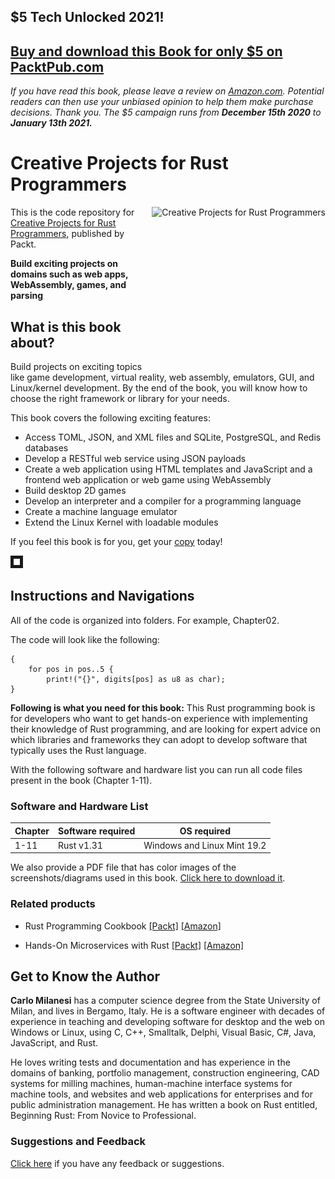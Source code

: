 ## $5 Tech Unlocked 2021!
[Buy and download this Book for only $5 on PacktPub.com](https://www.packtpub.com/product/creative-projects-for-rust-programmers/9781789346220)
-----
*If you have read this book, please leave a review on [Amazon.com](https://www.amazon.com/gp/product/1789346223).     Potential readers can then use your unbiased opinion to help them make purchase decisions. Thank you. The $5 campaign         runs from __December 15th 2020__ to __January 13th 2021.__*

# Creative Projects for Rust Programmers

<a href="https://www.packtpub.com/programming/creative-projects-for-rust-programmers?utm_source=github&utm_medium=repository&utm_campaign="><img src="https://www.packtpub.com/media/catalog/product/cache/bf3310292d6e1b4ca15aeea773aca35e/9/7/9781789346220-original.jpeg" alt="Creative Projects for Rust Programmers" height="256px" align="right"></a>

This is the code repository for [Creative Projects for Rust Programmers](https://www.packtpub.com/programming/creative-projects-for-rust-programmers?utm_source=github&utm_medium=repository&utm_campaign=), published by Packt.

**Build exciting projects on domains such as web apps, WebAssembly, games, and parsing**

## What is this book about?
Build projects on exciting topics like game development, virtual reality, web assembly, emulators, GUI, and Linux/kernel development. By the end of the book, you will know how to choose the right framework or library for your needs.

This book covers the following exciting features:
* Access TOML, JSON, and XML files and SQLite, PostgreSQL, and Redis databases
* Develop a RESTful web service using JSON payloads
* Create a web application using HTML templates and JavaScript and a frontend web application or web game using WebAssembly
* Build desktop 2D games
* Develop an interpreter and a compiler for a programming language
* Create a machine language emulator
* Extend the Linux Kernel with loadable modules

If you feel this book is for you, get your [copy](https://www.amazon.com/dp/1789346223) today!

<a href="https://www.packtpub.com/?utm_source=github&utm_medium=banner&utm_campaign=GitHubBanner"><img src="https://raw.githubusercontent.com/PacktPublishing/GitHub/master/GitHub.png" 
alt="https://www.packtpub.com/" border="5" /></a>

## Instructions and Navigations
All of the code is organized into folders. For example, Chapter02.

The code will look like the following:
```
{
    for pos in pos..5 {
        print!("{}", digits[pos] as u8 as char);
}
```

**Following is what you need for this book:**
This Rust programming book is for developers who want to get hands-on experience with implementing their knowledge of Rust programming, and are looking for expert advice on which libraries and frameworks they can adopt to develop software that typically uses the Rust language.

With the following software and hardware list you can run all code files present in the book (Chapter 1-11).
### Software and Hardware List
| Chapter | Software required | OS required |
| -------- | ------------------------------------ | ----------------------------------- |
| 1-11 | Rust v1.31 | Windows and Linux Mint 19.2 |

We also provide a PDF file that has color images of the screenshots/diagrams used in this book. [Click here to download it](https://static.packt-cdn.com/downloads/9781789346220_ColorImages.pdf).

### Related products
* Rust Programming Cookbook  [[Packt]](https://www.packtpub.com/programming/rust-programming-cookbook?utm_source=github&utm_medium=repository&utm_campaign=9781789530667) [[Amazon]](https://www.amazon.com/dp/1789530660)

* Hands-On Microservices with Rust  [[Packt]](https://www.packtpub.com/web-development/hands-microservices-rust?utm_source=github&utm_medium=repository&utm_campaign=9781789342758) [[Amazon]](https://www.amazon.com/dp/1789342759)

## Get to Know the Author
**Carlo Milanesi**
has a computer science degree from the State University of Milan, and lives in Bergamo, Italy. He is a software engineer with decades of experience in teaching and developing software for desktop and the web on Windows or Linux, using C, C++, Smalltalk, Delphi, Visual Basic, C#, Java, JavaScript, and Rust.

He loves writing tests and documentation and has experience in the domains of banking, portfolio management, construction engineering, CAD systems for milling machines, human-machine interface systems for machine tools, and websites and web applications for enterprises and for public administration management. He has written a book on Rust entitled, Beginning Rust: From Novice to Professional.

### Suggestions and Feedback
[Click here](https://docs.google.com/forms/d/e/1FAIpQLSdy7dATC6QmEL81FIUuymZ0Wy9vH1jHkvpY57OiMeKGqib_Ow/viewform) if you have any feedback or suggestions.


